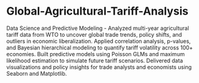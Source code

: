 # Global-Agricultural-Tariff-Analysis
Data Science and Predictive Modeling - 
Analyzed multi-year agricultural tariff data from WTO to uncover global trade trends, policy shifts, and outliers in economic liberalization.
Applied correlation analysis, p-values, and Bayesian hierarchical modeling to quantify tariff volatility across 100+ economies.
Built predictive models using Poisson GLMs and maximum likelihood estimation to simulate future tariff scenarios.
Delivered data visualizations and policy insights for trade analysts and economists using Seaborn and Matplotlib.
